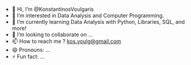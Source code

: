 - 👋 Hi, I’m @KonstantinosVoulgaris
- 👀 I’m interested in Data Analysis and Computer Programming.
- 🌱 I’m currently learning Data Analysis with Python, Libraries, SQL, and more!
- 💞️ I’m looking to collaborate on ...
- 📫 How to reach me ? kos.voulg@gmail.com
- 😄 Pronouns: ...
- ⚡ Fun fact: ...

<!---
KonstantinosVoulgaris/KonstantinosVoulgaris is a ✨ special ✨ repository because its `README.md` (this file) appears on your GitHub profile.
You can click the Preview link to take a look at your changes.
--->
